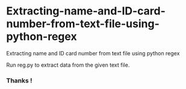 # Extracting-name-and-ID-card-number-from-text-file-using-python-regex
Extracting name and ID card number from text file using python regex

Run reg.py to extract data from the given text file.

### Thanks !
